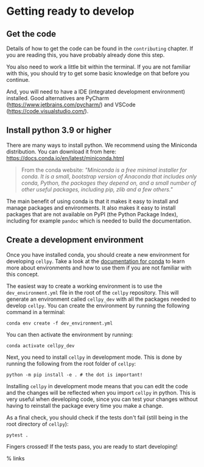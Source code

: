 # Getting ready to develop

## Get the code

Details of how to get the code can be found in the `contributing` chapter.
If you are reading this, you have probably already done this step.

You also need to work a little bit within the terminal. If you are not familiar with
this, you should try to get some basic knowledge on that before you continue.

And, you will need to have a IDE (integrated development environment) installed.
Good alternatives are
PyCharm (<https://www.jetbrains.com/pycharm/>) and
VSCode (<https://code.visualstudio.com/>).

## Install python 3.9 or higher

There are many ways to install python. We recommend using the Miniconda distribution.
You can download it from here: <https://docs.conda.io/en/latest/miniconda.html>

> From the conda website:
> *"Miniconda is a free minimal installer for conda. It is a small, bootstrap version of Anaconda
> that includes only conda, Python, the packages they depend on, and a small number of other useful
> packages, including pip, zlib and a few others."*

The main benefit of using conda is that it makes it easy to install and manage packages and
environments. It also makes it easy to install packages that are not available on PyPI (the
Python Package Index), including for example `pandoc` which is needed to build the documentation.

## Create a development environment

Once you have installed conda, you should create a new environment for developing `cellpy`. Take a
look at the [documentation for conda] to learn more about environments and how to use them if you
are not familiar with this concept.

The easiest way to create a working environment is to use the `dev_environment.yml` file in the
root of the `cellpy` repository. This will generate an environment called `cellpy_dev` with all the
packages needed to develop `cellpy`.
You can create the environment by running the following command in a terminal:

```
conda env create -f dev_environment.yml
```

You can then activate the environment by running:

```
conda activate cellpy_dev
```

Next, you need to install `cellpy` in development mode. This is done by running the following from
the root folder of `cellpy`:

```
python -m pip install -e . # the dot is important!
```

Installing `cellpy` in development mode means that you can edit the code and the changes
will be reflected when you import `cellpy` in python. This is very useful when developing code,
since you can test your changes without having to reinstall the package every time you make a change.

As a final check, you should check if the tests don't fail (still being in the root directory of `cellpy`):

```
pytest .
```

Fingers crossed! If the tests pass, you are ready to start developing!

% links

[documentation for conda]: https://docs.conda.io/projects/conda/en/latest/user-guide/tasks/manage-environments.html

